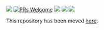 ![](banner.jpg)
[![PRs Welcome](https://img.shields.io/badge/PRs-welcome-brightgreen.svg?style=flat-square)](http://makeapullrequest.com) 
![](https://img.shields.io/github/stars/BigCoke233/make-an-awesome-README?label=Star&style=flat-square) 
![](https://img.shields.io/github/contributors/BigCoke233/how-to-make-an-awesome-README?style=flat-square) 
![](https://img.shields.io/badge/written%20with-%E2%9D%A4-ff69b4?style=flat-square)

This repository has been moved [here](https://github.com/Hotow-Blog/make-an-awesome-README).

